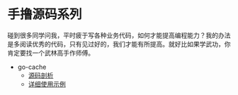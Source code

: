 
# 手撸源码系列

碰到很多同学问我，平时疲于写各种业务代码，如何才能提高编程能力？我的办法是多阅读优秀的代码，只有见过好的，我们才能有所提高。就好比如果学武功，你肯定要找一个武林高手作师傅。

- go-cache
  - [源码剖析](https://mp.weixin.qq.com/s/3t3J5PsSEI2c_R51Q-XP6g)
  - [详细使用示例](https://github.com/Seekload/shousi-source-go/blob/main/src/1.go-cache/main.go)

